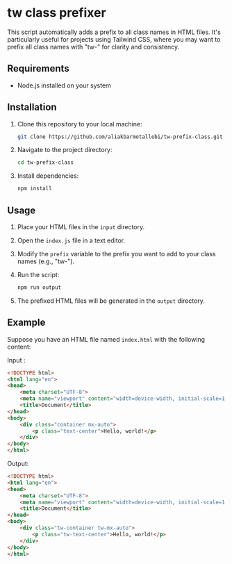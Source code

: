 #  tw class prefixer

This script automatically adds a prefix to all class names in HTML files. It's particularly useful for projects using Tailwind CSS, where you may want to prefix all class names with "tw-" for clarity and consistency.

## Requirements

- Node.js installed on your system

## Installation

1. Clone this repository to your local machine:

    ```bash
    git clone https://github.com/aliakbarmotallebi/tw-prefix-class.git
    ```

2. Navigate to the project directory:

    ```bash
    cd tw-prefix-class
    ```

3. Install dependencies:

    ```bash
    npm install
    ```

## Usage

1. Place your HTML files in the `input` directory.

2. Open the `index.js` file in a text editor.

3. Modify the `prefix` variable to the prefix you want to add to your class names (e.g., "tw-").

4. Run the script:

    ```bash
    npm run output
    ```

5. The prefixed HTML files will be generated in the `output` directory.

## Example

Suppose you have an HTML file named `index.html` with the following content:

Input : 

```html
<!DOCTYPE html>
<html lang="en">
<head>
    <meta charset="UTF-8">
    <meta name="viewport" content="width=device-width, initial-scale=1.0">
    <title>Document</title>
</head>
<body>
    <div class="container mx-auto">
        <p class="text-center">Hello, world!</p>
    </div>
</body>
</html>
```


Output: 

```html
<!DOCTYPE html>
<html lang="en">
<head>
    <meta charset="UTF-8">
    <meta name="viewport" content="width=device-width, initial-scale=1.0">
    <title>Document</title>
</head>
<body>
    <div class="tw-container tw-mx-auto">
        <p class="tw-text-center">Hello, world!</p>
    </div>
</body>
</html>
```